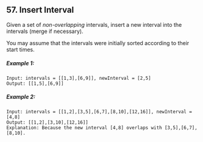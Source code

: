 ## 57. Insert Interval
Given a set of *non-overlapping* intervals, insert a new interval into the intervals (merge if necessary).

You may assume that the intervals were initially sorted according to their start times.

##### Example 1:
```
Input: intervals = [[1,3],[6,9]], newInterval = [2,5]
Output: [[1,5],[6,9]]
```
##### Example 2:
```
Input: intervals = [[1,2],[3,5],[6,7],[8,10],[12,16]], newInterval = [4,8]
Output: [[1,2],[3,10],[12,16]]
Explanation: Because the new interval [4,8] overlaps with [3,5],[6,7],[8,10].
```